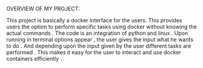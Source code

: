 OVERVIEW OF MY PROJECT:

This project is basically a docker interface for the users. This provides users the option to perform specific tasks using docker without knowing the actual commands . The code is an integration of python and linux . Upon running in terminal options appear , the user gives the input what he wants to do . And depending upon the input given by the user different tasks are performed . This makes it easy for the user to interact and use docker containers efficiently . 



